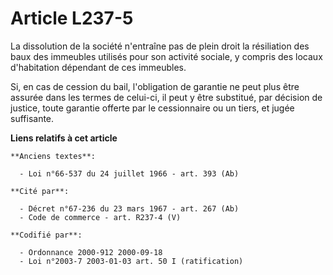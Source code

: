 # Article L237-5

La dissolution de la société n'entraîne pas de plein droit la résiliation des baux des immeubles utilisés pour son activité
sociale, y compris des locaux d'habitation dépendant de ces immeubles.

Si, en cas de cession du bail, l'obligation de garantie ne peut plus être assurée dans les termes de celui-ci, il peut y être
substitué, par décision de justice, toute garantie offerte par le cessionnaire ou un tiers, et jugée suffisante.

**Liens relatifs à cet article**

	**Anciens textes**:

	  - Loi n°66-537 du 24 juillet 1966 - art. 393 (Ab)

	**Cité par**:

	  - Décret n°67-236 du 23 mars 1967 - art. 267 (Ab)
	  - Code de commerce - art. R237-4 (V)

	**Codifié par**:

	  - Ordonnance 2000-912 2000-09-18
	  - Loi n°2003-7 2003-01-03 art. 50 I (ratification)
